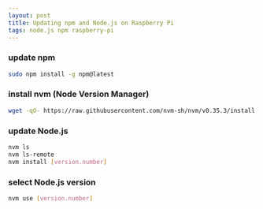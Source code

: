 ```yaml
---
layout: post
title: Updating npm and Node.js on Raspberry Pi
tags: node.js npm raspberry-pi
---
```


### update npm
````bash
sudo npm install -g npm@latest
````

### install nvm (Node Version Manager)
````bash
wget -qO- https://raw.githubusercontent.com/nvm-sh/nvm/v0.35.3/install.sh | bash
````

### update Node.js
````bash
nvm ls
nvm ls-remote
nvm install [version.number]
````

### select Node.js version
````bash
nvm use [version.number]
````
